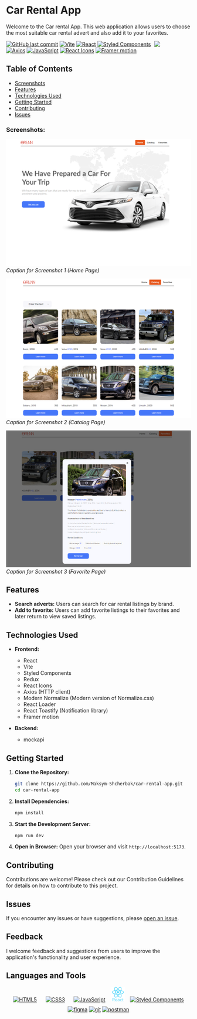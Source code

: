 # Car Rental App

Welcome to the Car rental App. This web application allows users to choose the most suitable car rental advert and also add it to your favorites.

<img align="right" src="https://media.giphy.com/media/du3J3cXyzhj75IOgvA/giphy.gif" width="100"/>

[![GitHub last commit](https://img.shields.io/github/last-commit/Maksym-Shcherbak/car-rental-app)](https://github.com/Maksym-Shcherbak/car-rental-app/commits/main/)
[![Vite](https://img.shields.io/badge/Vite-5.0.8-6868F2)](https://vitejs.dev/)
[![React](https://img.shields.io/badge/React-18.2.0-51CAEF.svg)](https://reactjs.org/)
[![Styled Components](https://img.shields.io/badge/Styled_Components-6.1.6-D664C0.svg)](https://styled-components.com/)
[![Axios](https://img.shields.io/badge/Axios-1.6.4-5300D8.svg)](https://github.com/axios/axios)
[![JavaScript](https://img.shields.io/badge/JavaScript-Latest-EAD319.svg)](https://developer.mozilla.org/en-US/docs/Web/JavaScript)
[![React Icons](https://img.shields.io/badge/React_Icons-4.12.0-E10051.svg)](https://react-icons.github.io/react-icons/)
[![Framer motion](https://img.shields.io/npm/v/framer-motion.svg?style=flat-square)](https://www.framer.com/motion/?utm_source=motion-readme-docs)

## Table of Contents

- [Screenshots](#screenshots)
- [Features](#features)
- [Technologies Used](#technologies-used)
- [Getting Started](#getting-started)
- [Contributing](#contributing)
- [Issues](#issues)

### Screenshots:

![Task Pro App](/public/assets/home.png) _Caption for Screenshot 1
(Home Page)_

![Task Pro App](/public/assets/catalog.png) _Caption for Screenshot 2
(Catalog Page)_

![Task Pro App](/public/assets/favorite.png) _Caption for Screenshot 3
(Favorite Page)_

## Features

- **Search adverts:** Users can search for car rental listings by brand.
- **Add to favorite:** Users can add favorite listings to their favorites and later return to view saved listings.

## Technologies Used

- **Frontend:**

  - React
  - Vite
  - Styled Components
  - Redux
  - React Icons
  - Axios (HTTP client)
  - Modern Normalize (Modern version of Normalize.css)
  - React Loader
  - React Toastify (Notification library)
  - Framer motion

- **Backend:**
  - mockapi

## Getting Started

1. **Clone the Repository:**

   ```bash
   git clone https://github.com/Maksym-Shcherbak/car-rental-app.git
   cd car-rental-app

   ```

2. **Install Dependencies:**

   ```bash
   npm install

   ```

3. **Start the Development Server:**

   ```bash
   npm run dev

   ```

4. **Open in Browser:**
   Open your browser and visit `http://localhost:5173`.

## Contributing

Contributions are welcome! Please check out our Contribution Guidelines for details on how to contribute to this project.

## Issues

If you encounter any issues or have suggestions, please [open an issue](https://github.com/Maksym-Shcherbak/car-rental-app/issues).

## Feedback

I welcome feedback and suggestions from users to improve the application's functionality and user experience.

## Languages and Tools

<div align="center">  
 
<a href="https://en.wikipedia.org/wiki/HTML5" target="_blank"><img style="margin: 10px" src="https://profilinator.rishav.dev/skills-assets/html5-original-wordmark.svg" alt="HTML5" height="50" /></a>
<a href="https://www.w3schools.com/css/" target="_blank"><img style="margin: 10px" src="https://profilinator.rishav.dev/skills-assets/css3-original-wordmark.svg" alt="CSS3" height="50" /></a>
<a href="https://www.javascript.com/" target="_blank"><img style="margin: 10px" src="https://profilinator.rishav.dev/skills-assets/javascript-original.svg" alt="JavaScript" height="50" /></a>
<a href="https://reactjs.org/" target="_blank" rel="noreferrer"> <img src="https://raw.githubusercontent.com/devicons/devicon/master/icons/react/react-original-wordmark.svg" alt="react" width="40" height="40"/></a>
<a href="https://styled-components.com/" target="_blank"><img style="margin: 10px" src="https://profilinator.rishav.dev/skills-assets/styled-components.png" alt="Styled Components" height="50" /></a>
<a href="https://www.figma.com/" target="_blank" rel="noreferrer"><img src="https://www.vectorlogo.zone/logos/figma/figma-icon.svg" alt="figma" width="40" height="40"/></a>
<a href="https://git-scm.com/" target="_blank" rel="noreferrer"> <img src="https://www.vectorlogo.zone/logos/git-scm/git-scm-icon.svg" alt="git" width="40" height="40"/></a>
<a href="https://postman.com" target="_blank" rel="noreferrer"><img src="https://www.vectorlogo.zone/logos/getpostman/getpostman-icon.svg" alt="postman" width="40" height="40"/></a>
</div>
